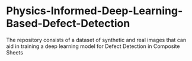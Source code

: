 # Physics-Informed-Deep-Learning-Based-Defect-Detection
The repository consists of a dataset of synthetic and real images that can aid in training a deep learning model for Defect Detection in Composite Sheets

